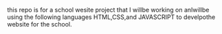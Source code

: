 this repo is for a school wesite project that I willbe working on anIwillbe using the following languages
HTML,CSS,and JAVASCRIPT  to develpothe website for the school.